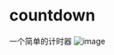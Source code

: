 # countdown
一个简单的计时器
![image](https://github.com/bigrainbig/countdown/blob/master/app/src/main/res/mipmap-xhdpi/demopic.png)
